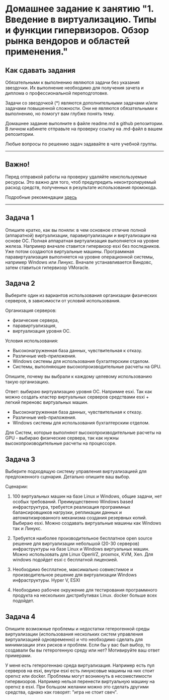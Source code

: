 
# Домашнее задание к занятию "1. Введение в виртуализацию. Типы и функции гипервизоров. Обзор рынка вендоров и областей применения."


## Как сдавать задания

Обязательными к выполнению являются задачи без указания звездочки. Их выполнение необходимо для получения зачета и диплома о профессиональной переподготовке.

Задачи со звездочкой (*) являются дополнительными задачами и/или задачами повышенной сложности. Они не являются обязательными к выполнению, но помогут вам глубже понять тему.

Домашнее задание выполните в файле readme.md в github репозитории. В личном кабинете отправьте на проверку ссылку на .md-файл в вашем репозитории.

Любые вопросы по решению задач задавайте в чате учебной группы.

---

## Важно!

Перед отправкой работы на проверку удаляйте неиспользуемые ресурсы.
Это важно для того, чтоб предупредить неконтролируемый расход средств, полученных в результате использования промокода.

Подробные рекомендации [здесь](https://github.com/netology-code/virt-homeworks/blob/virt-11/r/README.md)

---

## Задача 1

Опишите кратко, как вы поняли: в чем основное отличие полной (аппаратной) виртуализации, паравиртуализации и виртуализации на основе ОС.
Полная аппаратная виртуализация выполняется на уровне железа. Например вначале ставится гипервизор esxi без последников. Уже потом создаются виртуальные машины.
Программная паравиртуализация выполняется на уровне операционной системы, например Windows или Линукс. Вначале устанавливается Виндовс, затем ставиться гипервизор VMoracle.

## Задача 2

Выберите один из вариантов использования организации физических серверов, в зависимости от условий использования.

Организация серверов:
- физические сервера,
- паравиртуализация,
- виртуализация уровня ОС.

Условия использования:
- Высоконагруженная база данных, чувствительная к отказу.
- Различные web-приложения.
- Windows системы для использования бухгалтерским отделом.
- Системы, выполняющие высокопроизводительные расчеты на GPU.

Опишите, почему вы выбрали к каждому целевому использованию такую организацию.

Ответ: выбираю виртуализацию уровня ОС. Напримие esxi. Так как можно создать кластер виртуальных серверов средствами esxi + легкий переновс виртуальных машин.
- Высоконагруженная база данных, чувствительная к отказу.
- Различные web-приложения.
- Windows системы для использования бухгалтерским отделом.

Для Систем, которые выполняют высокопроизводительные расчеты на GPU - выбираю физические сервера, так как нужны высокопроизводительные расчеты на процессоре.



## Задача 3

Выберите подходящую систему управления виртуализацией для предложенного сценария. Детально опишите ваш выбор.

Сценарии:

1. 100 виртуальных машин на базе Linux и Windows, общие задачи, нет особых требований. Преимущественно Windows based инфраструктура, требуется реализация программных балансировщиков нагрузки, репликации данных и автоматизированного механизма создания резервных копий.
Выбираю esxi. Можно создавать виртуальные машины как Windows так и Линукс.

2. Требуется наиболее производительное бесплатное open source решение для виртуализации небольшой (20-30 серверов) инфраструктуры на базе Linux и Windows виртуальных машин.
 Можно использовать для Linux OpenVZ, proxmox, KVM, Хen. Для windows подойдет esxi c бесплатной лицензией.

3. Необходимо бесплатное, максимально совместимое и производительное решение для виртуализации Windows инфраструктуры.
Hуper V, ESXI

4. Необходимо рабочее окружение для тестирования программного продукта на нескольких дистрибутивах Linux.
docker больше всех подойдет.


## Задача 4

Опишите возможные проблемы и недостатки гетерогенной среды виртуализации (использования нескольких систем управления виртуализацией одновременно) и что необходимо сделать для минимизации этих рисков и проблем. Если бы у вас был выбор, то создавали бы вы гетерогенную среду или нет? Мотивируйте ваш ответ примерами.

У меня есть гетерогеннаю среда виртуализация. Например есть пул серверов на esxi, внутри esxi есть линуксовые машины на них стоит openvz или docker.
Проблемы могут возникнуть в несоместимости гипервизоров. Например нельзя перенести виртуальную машину на openvz в esxi. При большом желании можно это сделать другими средства, однако как говорят: "игра не стоит свеч".  

